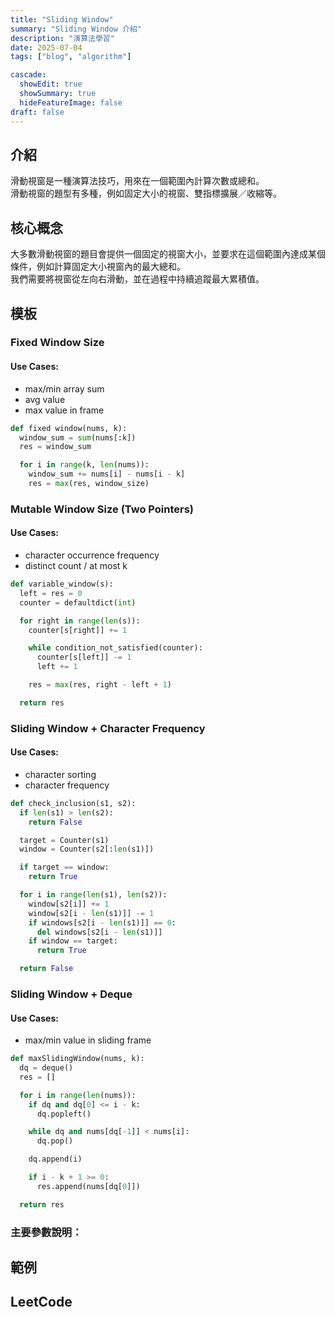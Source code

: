 ```yaml
---
title: "Sliding Window"
summary: "Sliding Window 介紹"
description: "演算法學習"
date: 2025-07-04
tags: ["blog", "algorithm"]

cascade:
  showEdit: true
  showSummary: true
  hideFeatureImage: false
draft: false
---
```


## 介紹

滑動視窗是一種演算法技巧，用來在一個範圍內計算次數或總和。  
滑動視窗的題型有多種，例如固定大小的視窗、雙指標擴展／收縮等。

## 核心概念

大多數滑動視窗的題目會提供一個固定的視窗大小，並要求在這個範圍內達成某個條件，例如計算固定大小視窗內的最大總和。  
我們需要將視窗從左向右滑動，並在過程中持續追蹤最大累積值。

## 模板
### Fixed Window Size
#### Use Cases:
- max/min array sum
- avg value
- max value in frame

```python
def fixed window(nums, k):
  window_sum = sum(nums[:k])
  res = window_sum

  for i in range(k, len(nums)):
    window_sum += nums[i] - nums[i - k]
    res = max(res, window_size)
```

### Mutable Window Size (Two Pointers)
#### Use Cases:
- character occurrence frequency
- distinct count / at most k
```python
def variable_window(s):
  left = res = 0
  counter = defaultdict(int)

  for right in range(len(s)):
    counter[s[right]] += 1

    while condition_not_satisfied(counter):
      counter[s[left]] -= 1
      left += 1

    res = max(res, right - left + 1)

  return res
```

### Sliding Window + Character Frequency
#### Use Cases:
- character sorting
- character frequency
```python
def check_inclusion(s1, s2):
  if len(s1) > len(s2):
    return False

  target = Counter(s1)
  window = Counter(s2[:len(s1)])

  if target == window:
    return True

  for i in range(len(s1), len(s2)):
    window[s2[i]] += 1
    window[s2[i - len(s1)]] -= 1
    if windows[s2[i - len(s1)]] == 0:
      del windows[s2[i - len(s1)]]
    if window == target:
      return True

  return False
```

### Sliding Window + Deque
#### Use Cases:
- max/min value in sliding frame
```python
def maxSlidingWindow(nums, k):
  dq = deque()
  res = []

  for i in range(len(nums)):
    if dq and dq[0] <= i - k:
      dq.popleft()

    while dq and nums[dq[-1]] < nums[i]:
      dq.pop()

    dq.append(i)

    if i - k + 1 >= 0:
      res.append(nums[dq[0]])

  return res
```

### 主要參數說明：

## 範例

## LeetCode